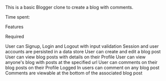 This is a basic Blogger clone to create a blog with comments.

Time spent: <Number of hours spent>

Features

Required

 User can Signup, Login and Logout with input validation
 Session and user accounts are persisted in a data store
 User can create and edit a blog post
 User can view blog posts with details on their Profile
 User can view anyone's blog with posts at the specified url
 User can comments on their blog posts on their Profile
 Logged In users can comment on any blog post
 Comments are viewable at the bottom of the associated blog post











